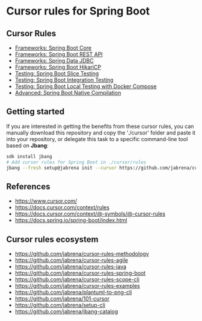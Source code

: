 # Cursor rules for Spring Boot

## Cursor Rules

- [Frameworks: Spring Boot Core](.cursor/rules/301-frameworks-spring-boot-core.mdc)
- [Frameworks: Spring Boot REST API](.cursor/rules/302-frameworks-spring-boot-rest.mdc)
- [Frameworks: Spring Data JDBC](.cursor/rules/303-frameworks-spring-data-jdbc.mdc)
- [Frameworks: Spring Boot HikariCP](.cursor/rules/304-frameworks-spring-boot-hikari.mdc)
- [Testing: Spring Boot Slice Testing](.cursor/rules/311-frameworks-spring-boot-slice-testing.mdc)
- [Testing: Spring Boot Integration Testing](.cursor/rules/312-frameworks-spring-boot-integration-testing.mdc)
- [Testing: Spring Boot Local Testing with Docker Compose](.cursor/rules/313-frameworks-spring-boot-local-testing.mdc)
- [Advanced: Spring Boot Native Compilation](.cursor/rules/321-frameworks-spring-boot-native-compilation.mdc)

## Getting started

If you are interested in getting the benefits from these cursor rules, you can manually download this repository and copy the './cursor' folder and paste it into your repository, or delegate this task to a specific command-line tool based on **Jbang**:

```bash
sdk install jbang
# Add cursor rules for Spring Boot in ./cursor/rules
jbang --fresh setup@jabrena init --cursor https://github.com/jabrena/cursor-rules-spring-boot
```

## References

- https://www.cursor.com/
- https://docs.cursor.com/context/rules
- https://docs.cursor.com/context/@-symbols/@-cursor-rules
- https://docs.spring.io/spring-boot/index.html

## Cursor rules ecosystem

- https://github.com/jabrena/cursor-rules-methodology
- https://github.com/jabrena/cursor-rules-agile
- https://github.com/jabrena/cursor-rules-java
- https://github.com/jabrena/cursor-rules-spring-boot
- https://github.com/jabrena/cursor-rules-scope-cli
- https://github.com/jabrena/cursor-rules-examples
- https://github.com/jabrena/plantuml-to-png-cli
- https://github.com/jabrena/101-cursor
- https://github.com/jabrena/setup-cli
- https://github.com/jabrena/jbang-catalog